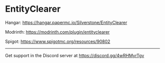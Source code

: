 # EntityClearer
Hangar: https://hangar.papermc.io/Silverstone/EntityClearer

Modrinth: https://modrinth.com/plugin/entityclearer

Spigot: https://www.spigotmc.org/resources/90802

---

Get support in the Discord server at https://discord.gg/4wRHMyrTgv
